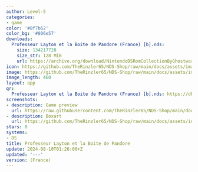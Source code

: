 ```yaml
---
author: Level-5
categories:
- game
color: '#8f7b62'
color_bg: '#806e57'
downloads:
  Professeur Layton et la Boite de Pandore (France) [b].nds:
    size: 134217728
    size_str: 128 MiB
    url: https://archive.org/download/NintendoDSRomCollectionByGhostware/Professeur%20Layton%20et%20la%20Boite%20de%20Pandore%20%28France%29%20%5Bb%5D.nds
icon: https://github.com/TheRinzler65/NDS-Shop/raw/main/docs/assets/images/icons/professeurlaytonetlaboitedepandore.png
image: https://github.com/TheRinzler65/NDS-Shop/raw/main/docs/assets/images/icons/professeurlaytonetlaboitedepandore.png
image_length: 460
layout: app
qr:
  Professeur Layton et la Boite de Pandore (France) [b].nds: https://db-nds-shop.netlify.app/assets/images/qr/professeur-layton-et-la-boite-de-pandore-france-b-nds.png
screenshots:
- description: Game preview
  url: https://raw.githubusercontent.com/TheRinzler65/NDS-Shop/main/docs/assets/images/screenshots/professeurlaytonetlaboitedepandore/professeurlaytonetlaboitedepandore.png
- description: Boxart
  url: https://github.com/TheRinzler65/NDS-Shop/raw/main/docs/assets/images/boxart/Professeur%20Layton%20et%20la%20Boite%20de%20Pandore%20(France)%20%5Bb%5D.nds.png
stars: 0
systems:
- DS
title: Professeur Layton et la Boite de Pandore
update: 2024-08-10T01:26:00+Z
updated: '---'
version: (France)
---
```


